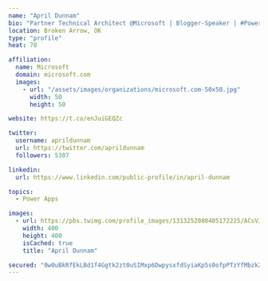 ```yaml
---
name: "April Dunnam"
bio: "Partner Technical Architect @Microsoft | Blogger-Speaker | #PowerApps, #PowerAutomate, #Office365, #SharePoint | #WIT | #Karaoke Queen"
location: Broken Arrow, OK
type: "profile"
heat: 78

affiliation:
  name: Microsoft
  domain: microsoft.com
  images:
    - url: "/assets/images/organizations/microsoft.com-50x50.jpg"
      width: 50
      height: 50

website: https://t.co/enJuiGEQZc

twitter:
  username: aprildunnam
  url: https://twitter.com/aprildunnam
  followers: 5307

linkedin:
  url: https://www.linkedin.com/public-profile/in/april-dunnam

topics:
  - Power Apps

images:
  - url: https://pbs.twimg.com/profile_images/1313252080405172225/ACsVJFqU_400x400.jpg
    width: 400
    height: 400
    isCached: true
    title: "April Dunnam"

secured: "0w0uBkRfEkLBd1f4Ggtk2zt0uSIMxp6DwpysxfdSyiaKp5s0ofpPTzYfMbzk2tdoTjZvzjai+nS8cfHdBI5H6Nv9lJ2uwTIwXlysZZX6WblgNcqID8u9H6AKM8/8z8bhPSBT+H2YQX/Lx9zVW6vrltuj30oBOzVWvLu6mlmq8Skv52On29At2RYfQVNZrZ3dUplx46LTpU8cHvuJfr1czG8rxNeQd+OdtglItl8snjt0lx/etfgkO3DRunchKzwCArBTgqNBcEz3IC64T/a36HfbpLhpyQ1kzrpEmL0bNr8sBB969oNJ99K4S/4kIWpoebMiqX1Sgf0Pi7EB7S4BhkK0ANa+9Mr6M1bTholtOOkIh612R5mvuJCmgPMVlt7zQQfBlGhna/GwC5ctwzS04VlX5tIa0kn0isw4BuHdZlQ=;9QeTjuYDPM8p6UsIwr/LWg=="
---
```


